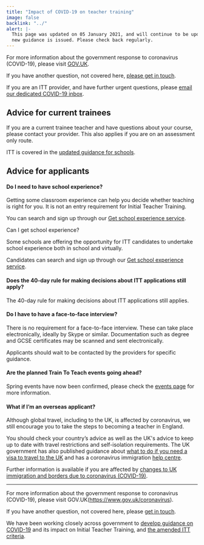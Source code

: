 ```yaml
---
title: "Impact of COVID-19 on teacher training"
image: false
backlink: "../"
alert: |-
  This page was updated on 05 January 2021, and will continue to be updated as
  new guidance is issued. Please check back regularly.
---
```


For more information about the government response to coronavirus (COVID-19), please visit [GOV.UK](https://www.gov.uk/coronavirus).

If you have another question, not covered here, [please get in touch](#talk-to-us).

If you are an ITT provider, and have further urgent questions, please [email our dedicated COVID-19 inbox](mailto:DfE.coronavirushelpline@education.gov.uk).

## Advice for current trainees

If you are a current trainee teacher and have questions about your course, please contact your provider. This also applies if you are on an assessment only route.

ITT is covered in the [updated guidance for schools](https://www.gov.uk/government/publications/actions-for-schools-during-the-coronavirus-outbreak#school-workforce).

## Advice for applicants

#### Do I need to have school experience?

Getting some classroom experience can help you decide whether teaching is right for you. It is not an entry requirement for Initial Teacher Training.

You can search and sign up through our [Get school experience service](https://schoolexperience.education.gov.uk/).

Can I get school experience?

Some schools are offering the opportunity for ITT candidates to undertake school experience both in school and virtually.

Candidates can search and sign up through our [Get school experience service](https://schoolexperience.education.gov.uk/).

#### Does the 40-day rule for making decisions about ITT applications still apply?

The 40-day rule for making decisions about ITT applications still applies.

#### Do I have to have a face-to-face interview?

There is no requirement for a face-to-face interview. These can take place electronically, ideally by Skype or similar. Documentation such as degree and GCSE certificates may be scanned and sent electronically.

Applicants should wait to be contacted by the providers for specific guidance.

#### Are the planned Train To Teach events going ahead?

Spring events have now been confirmed, please check the [events page](/events) for more information.

#### What if I’m an overseas applicant?

Although global travel, including to the UK, is affected by coronavirus, we still encourage you to take the steps to becoming a teacher in England.

You should check your country’s advice as well as the UK's advice to keep up to date with travel restrictions and self-isolation requirements. The UK government has also published guidance about [what to do if you need a visa to travel to the UK](https://www.gov.uk/guidance/coronavirus-covid-19-advice-for-uk-visa-applicants-and-temporary-uk-residents#outside-uk) and has a coronavirus immigration [help centre](https://www.gov.uk/guidance/coronavirus-covid-19-advice-for-uk-visa-applicants-and-temporary-uk-residents#helpline).

Further information is available if you are affected by [changes to UK immigration and borders due to coronavirus (COVID-19)](https://www.gov.uk/government/collections/coronavirus-covid-19-immigration-and-borders).

---

For more information about the government response to coronavirus (COVID-19), please visit GOV.UK(https://www.gov.uk/coronavirus).

If you have another question, not covered here, please [get in touch](#talk-to-us).

We have been working closely across government to [develop guidance on COVID-19](https://www.gov.uk/government/publications/coronavirus-covid-19-initial-teacher-training-itt) and its impact on Initial Teacher Training, and [the amended ITT criteria](https://www.gov.uk/government/publications/initial-teacher-training-criteria).
